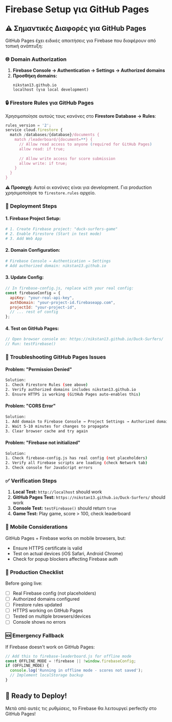 # Firebase Setup για GitHub Pages

## ⚠️ Σημαντικές Διαφορές για GitHub Pages

GitHub Pages έχει ειδικές απαιτήσεις για Firebase που διαφέρουν από τοπική ανάπτυξη:

### 🌐 **Domain Authorization**

1. **Firebase Console → Authentication → Settings → Authorized domains**
2. **Προσθήκη domains:**
   ```
   nikstan13.github.io
   localhost (για local development)
   ```

### 🔒 **Firestore Rules για GitHub Pages**

Χρησιμοποίησε αυτούς τους κανόνες στο **Firestore Database → Rules**:

```javascript
rules_version = '2';
service cloud.firestore {
  match /databases/{database}/documents {
    match /leaderboard/{document=**} {
      // Allow read access to anyone (required for GitHub Pages)
      allow read: if true;
      
      // Allow write access for score submission
      allow write: if true;
    }
  }
}
```

**⚠️ Προσοχή:** Αυτοί οι κανόνες είναι για development. Για production χρησιμοποίησε το `firestore.rules` αρχείο.

### 🚀 **Deployment Steps**

#### **1. Firebase Project Setup:**
```bash
# 1. Create Firebase project: "duck-surfers-game"
# 2. Enable Firestore (Start in test mode)
# 3. Add Web App
```

#### **2. Domain Configuration:**
```bash
# Firebase Console → Authentication → Settings
# Add authorized domain: nikstan13.github.io
```

#### **3. Update Config:**
```javascript
// In firebase-config.js, replace with your real config:
const firebaseConfig = {
  apiKey: "your-real-api-key",
  authDomain: "your-project-id.firebaseapp.com",
  projectId: "your-project-id",
  // ... rest of config
};
```

#### **4. Test on GitHub Pages:**
```javascript
// Open browser console on: https://nikstan13.github.io/Duck-Surfers/
// Run: testFirebase()
```

### 🔧 **Troubleshooting GitHub Pages Issues**

#### **Problem: "Permission Denied"**
```bash
Solution:
1. Check Firestore Rules (see above)
2. Verify authorized domains includes nikstan13.github.io
3. Ensure HTTPS is working (GitHub Pages auto-enables this)
```

#### **Problem: "CORS Error"**
```bash
Solution:
1. Add domain to Firebase Console → Project Settings → Authorized domains
2. Wait 5-10 minutes for changes to propagate
3. Clear browser cache and try again
```

#### **Problem: "Firebase not initialized"**
```bash
Solution:
1. Check firebase-config.js has real config (not placeholders)
2. Verify all Firebase scripts are loading (check Network tab)
3. Check console for JavaScript errors
```

### ✅ **Verification Steps**

1. **Local Test:** `http://localhost` should work
2. **GitHub Pages Test:** `https://nikstan13.github.io/Duck-Surfers/` should work
3. **Console Test:** `testFirebase()` should return `true`
4. **Game Test:** Play game, score > 100, check leaderboard

### 📱 **Mobile Considerations**

GitHub Pages + Firebase works on mobile browsers, but:
- Ensure HTTPS certificate is valid
- Test on actual devices (iOS Safari, Android Chrome)
- Check for popup blockers affecting Firebase auth

### 🎯 **Production Checklist**

Before going live:
- [ ] Real Firebase config (not placeholders)
- [ ] Authorized domains configured
- [ ] Firestore rules updated
- [ ] HTTPS working on GitHub Pages
- [ ] Tested on multiple browsers/devices
- [ ] Console shows no errors

### 🆘 **Emergency Fallback**

If Firebase doesn't work on GitHub Pages:
```javascript
// Add this to firebase-leaderboard.js for offline mode
const OFFLINE_MODE = !firebase || !window.firebaseConfig;
if (OFFLINE_MODE) {
  console.log('Running in offline mode - scores not saved');
  // Implement localStorage backup
}
```

## 🚀 **Ready to Deploy!**

Μετά από αυτές τις ρυθμίσεις, το Firebase θα λειτουργεί perfectly στο GitHub Pages!
